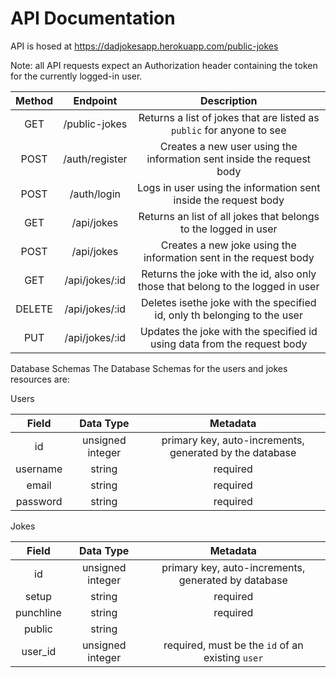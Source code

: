 # API Documentation
API is hosed at https://dadjokesapp.herokuapp.com/public-jokes

Note: all API requests expect an Authorization header containing the token for the currently logged-in user.


		
| Method       | Endpoint       | Description                                                                      |
| :-----------:|:-------------: | :------------------------------------------------------------------------------: | 
|      GET     | /public-jokes  | Returns a list of jokes that are listed as `public` for anyone to see            |
|      POST    | /auth/register | Creates a new user using the information sent inside the request body            |
|      POST    | /auth/login    | Logs in user using the information sent inside the request body                  |
|      GET     | /api/jokes     | Returns an list of all jokes that belongs to the logged in user                  |
|      POST    | /api/jokes     | Creates a new joke using the information sent in the request body                |
|      GET     | /api/jokes/:id | Returns the joke with the id, also only those that belong to the logged in  user |
|      DELETE  | /api/jokes/:id | Deletes isethe joke with the specified id, only th belonging to the user         |
|      PUT     | /api/jokes/:id | Updates the joke with the specified id using data from the request body          |


Database Schemas
The Database Schemas for the users and jokes resources are:

Users

| Field       | Data Type         | Metadata                                                |
| :---------: |:----------------: | :-----------------------------------------------------: |
|  id         | unsigned integer  | primary key, auto-increments, generated by the database |
|  username   | string            | required                                                |
|  email      | string            | required                                                |
|  password   | string            | required                                                |


Jokes

| Field        | Data Type         | Metadata                                               |
| :-----------:|:-----------------:| :----------------------------------------------------: |
| id	       | unsigned integer  | primary key, auto-increments, generated by database    |
| setup        | string	    	   | required                                               |
| punchline    | string	           | required                                               |
| public       | string	           |                                                        |
| user_id      | unsigned integer  | required, must be the `id` of an existing `user`       |
